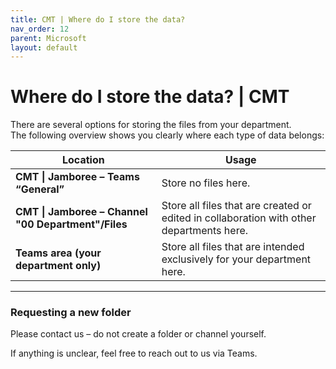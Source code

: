 ```yaml
---
title: CMT | Where do I store the data?
nav_order: 12
parent: Microsoft
layout: default
---
```


# Where do I store the data? | CMT

There are several options for storing the files from your department.  
The following overview shows you clearly where each type of data belongs:

| Location | Usage |
|----------|-------|
| **CMT \| Jamboree – Teams “General”** | Store no files here.
| **CMT \| Jamboree – Channel "00 Department"/Files** | Store all files that are created or edited in collaboration with other departments here. |
| **Teams area (your department only)** | Store all files that are intended exclusively for your department here. |

---

### Requesting a new folder
Please contact us – do not create a folder or channel yourself.

If anything is unclear, feel free to reach out to us via Teams.
